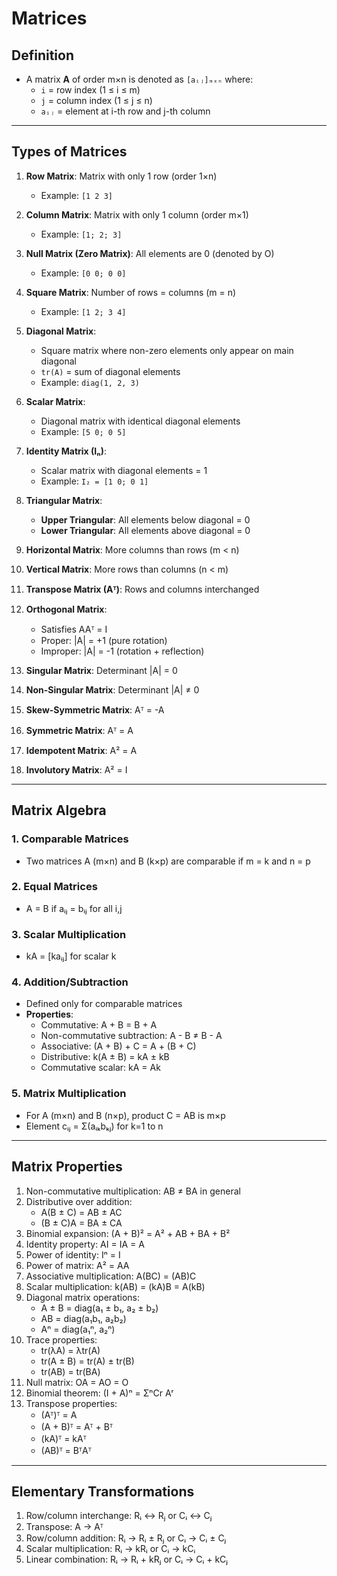 # Matrices

## Definition
- A matrix **A** of order m×n is denoted as `[aᵢⱼ]ₘₓₙ` where:
  - `i` = row index (1 ≤ i ≤ m)
  - `j` = column index (1 ≤ j ≤ n)
  - `aᵢⱼ` = element at i-th row and j-th column

---

## Types of Matrices

1. **Row Matrix**: Matrix with only 1 row (order 1×n)
   - Example: `[1 2 3]`

2. **Column Matrix**: Matrix with only 1 column (order m×1)
   - Example: `[1; 2; 3]`

3. **Null Matrix (Zero Matrix)**: All elements are 0 (denoted by O)
   - Example: `[0 0; 0 0]`

4. **Square Matrix**: Number of rows = columns (m = n)
   - Example: `[1 2; 3 4]`

5. **Diagonal Matrix**: 
   - Square matrix where non-zero elements only appear on main diagonal
   - `tr(A)` = sum of diagonal elements
   - Example: `diag(1, 2, 3)`

6. **Scalar Matrix**: 
   - Diagonal matrix with identical diagonal elements
   - Example: `[5 0; 0 5]`

7. **Identity Matrix (Iₙ)**: 
   - Scalar matrix with diagonal elements = 1
   - Example: `I₂ = [1 0; 0 1]`

8. **Triangular Matrix**:
   - **Upper Triangular**: All elements below diagonal = 0
   - **Lower Triangular**: All elements above diagonal = 0

9. **Horizontal Matrix**: More columns than rows (m < n)

10. **Vertical Matrix**: More rows than columns (n < m)

11. **Transpose Matrix (Aᵀ)**: Rows and columns interchanged

12. **Orthogonal Matrix**:
    - Satisfies AAᵀ = I
    - Proper: |A| = +1 (pure rotation)
    - Improper: |A| = -1 (rotation + reflection)

13. **Singular Matrix**: Determinant |A| = 0

14. **Non-Singular Matrix**: Determinant |A| ≠ 0

15. **Skew-Symmetric Matrix**: Aᵀ = -A

16. **Symmetric Matrix**: Aᵀ = A

17. **Idempotent Matrix**: A² = A

18. **Involutory Matrix**: A² = I

---

## Matrix Algebra

### 1. Comparable Matrices
- Two matrices A (m×n) and B (k×p) are comparable if m = k and n = p

### 2. Equal Matrices
- A = B if aᵢⱼ = bᵢⱼ for all i,j

### 3. Scalar Multiplication
- kA = [kaᵢⱼ] for scalar k

### 4. Addition/Subtraction
- Defined only for comparable matrices
- **Properties**:
  - Commutative: A + B = B + A
  - Non-commutative subtraction: A - B ≠ B - A
  - Associative: (A + B) + C = A + (B + C)
  - Distributive: k(A ± B) = kA ± kB
  - Commutative scalar: kA = Ak

### 5. Matrix Multiplication
- For A (m×n) and B (n×p), product C = AB is m×p
- Element cᵢⱼ = Σ(aᵢₖbₖⱼ) for k=1 to n

---

## Matrix Properties

1. Non-commutative multiplication: AB ≠ BA in general
2. Distributive over addition:
   - A(B ± C) = AB ± AC
   - (B ± C)A = BA ± CA
3. Binomial expansion: (A + B)² = A² + AB + BA + B²
4. Identity property: AI = IA = A
5. Power of identity: Iⁿ = I
6. Power of matrix: A² = AA
7. Associative multiplication: A(BC) = (AB)C
8. Scalar multiplication: k(AB) = (kA)B = A(kB)
9. Diagonal matrix operations:
   - A ± B = diag(a₁ ± b₁, a₂ ± b₂)
   - AB = diag(a₁b₁, a₂b₂)
   - Aⁿ = diag(a₁ⁿ, a₂ⁿ)
10. Trace properties:
    - tr(λA) = λtr(A)
    - tr(A ± B) = tr(A) ± tr(B)
    - tr(AB) = tr(BA)
11. Null matrix: OA = AO = O
12. Binomial theorem: (I + A)ⁿ = ΣⁿCr Aʳ
13. Transpose properties:
    - (Aᵀ)ᵀ = A
    - (A + B)ᵀ = Aᵀ + Bᵀ
    - (kA)ᵀ = kAᵀ
    - (AB)ᵀ = BᵀAᵀ

---

## Elementary Transformations

1. Row/column interchange: Rᵢ ↔ Rⱼ or Cᵢ ↔ Cⱼ
2. Transpose: A → Aᵀ
3. Row/column addition: Rᵢ → Rᵢ ± Rⱼ or Cᵢ → Cᵢ ± Cⱼ
4. Scalar multiplication: Rᵢ → kRᵢ or Cᵢ → kCᵢ
5. Linear combination: Rᵢ → Rᵢ + kRⱼ or Cᵢ → Cᵢ + kCⱼ